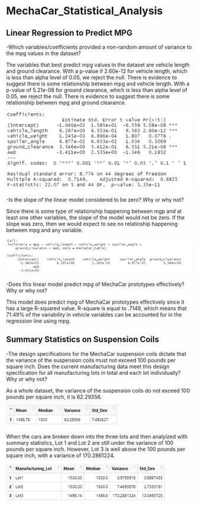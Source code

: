# MechaCar_Statistical_Analysis

## Linear Regression to Predict MPG

-Which variables/coefficients provided a non-random amount of variance to the mpg values in the dataset?

The variables that best predict mpg values in the dataset are vehicle length and ground clearance.  With a p-value if 2.60e-12 for vehicle length, which is less than alpha level of 0.05, we reject the null.  There is evidence to suggest there is some relationship between mpg and vehicle length.  With a p-value of 5.21e-08 for ground clearance, which is less than alpha level of 0.05, we reject the null.  There is evidence to suggest there is some relationship between mpg and ground clearance.  

![linear analysis photo](deliverable_1.png)

-Is the slope of the linear model considered to be zero? Why or why not?

Since there is some type of relationship happening between mgp and at least one other variables, the slope of the  model would not be zero.  If the slope was zero, then we would expect to see no relatioship happening between mpg and any variable.  

![slopes](deliverable_1_slopes.png)

-Does this linear model predict mpg of MechaCar prototypes effectively? Why or why not?

This model does predict mpg of MechaCar prototypes effectively since it has a large R-squared value.  R-square is equal to .7149, which means that 71.49% of the variability in vehicle variables can be accounted for in the regression line using mpg.  


## Summary Statistics on Suspension Coils

-The design specifications for the MechaCar suspension coils dictate that the variance of the suspension coils must not exceed 100 pounds per square inch. Does the current manufacturing data meet this design specification for all manufacturing lots in total and each lot individually? Why or why not?

As a whole dataset, the variance of the suspension coils do not exceed 100 pounds per square inch, it is 62.29356. 

![total summary](deliverable_2_total_summary.png)

When the cars are broken down into the three lots and then analyized with summary statistics, Lot 1 and Lot 2 are still under the variance of 100 pounds per square inch.  However, Lot 3 is well above the 100 pounds per square inch, with a variance of 170.2861224.  

![lot summary](deliverable_2_lot_summary.png)
